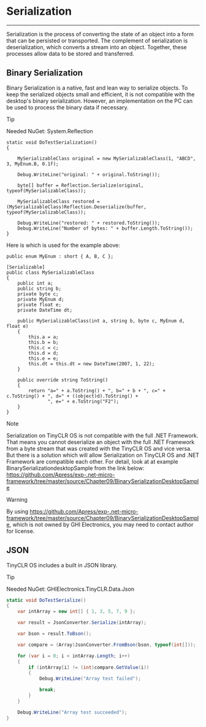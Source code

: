 # Serialization
---
Serialization is the process of converting the state of an object into a form that can be persisted or transported. The complement of serialization is deserialization, which converts a stream into an object. Together, these processes allow data to be stored and transferred.

## Binary Serialization
Binary Serialization is a native, fast and lean way to serialize objects. To keep the serialized objects small and efficient, it is not compatible with the desktop's binary serialization. However, an implementation on the PC can be used to process the binary data if necessary.

> [!TIP]
> Needed NuGet: System.Reflection

```
static void DoTestSerialization()
{

    MySerializableClass original = new MySerializableClass(1, "ABCD", 3, MyEnum.B, 0.1f);
    
    Debug.WriteLine("original: " + original.ToString());
    
    byte[] buffer = Reflection.Serialize(original, typeof(MySerializableClass));
    
    MySerializableClass restored = (MySerializableClass)Reflection.Deserialize(buffer, typeof(MySerializableClass));
    
    Debug.WriteLine("restored: " + restored.ToString());
    Debug.WriteLine("Number of bytes: " + buffer.Length.ToString());
}
```

Here is which is used for the example above:

```
public enum MyEnum : short { A, B, C };

[Serializable]
public class MySerializableClass
{
    public int a;
    public string b;
    private byte c;
    private MyEnum d;
    private float e;
    private DateTime dt;

    public MySerializableClass(int a, string b, byte c, MyEnum d, float e)
    {
        this.a = a;
        this.b = b;
        this.c = c;
        this.d = d;
        this.e = e;
        this.dt = this.dt = new DateTime(2007, 1, 22);
    }

    public override string ToString()
    {
        return "a=" + a.ToString() + ", b=" + b + ", c=" + c.ToString() + ", d=" + ((object)d).ToString() +
               ", e=" + e.ToString("F2");
    }
}
```
> [!NOTE]
> Serialization on TinyCLR OS is not compatible with the full .NET Framework. That means you cannot deserialize an object with the full .NET Framework from a byte stream that was created with the TinyCLR OS and vice versa. But there is a solution which will allow Serialization on TinyCLR OS and .NET Framework are compatible each other. For detail, look at at example BinarySerializationdesktopSample from the link below: https://github.com/Apress/exp-.net-micro-framework/tree/master/source/Chapter09/BinarySerializationDesktopSample

>[!WARNING]
> By using https://github.com/Apress/exp-.net-micro-framework/tree/master/source/Chapter09/BinarySerializationDesktopSample, which is not owned by GHI Electronics, you may need to contact author for license.

## JSON

TinyCLR OS includes a built in JSON library.

> [!TIP]
> Needed NuGet: GHIElectronics.TinyCLR.Data.Json

```cs
static void DoTestSerialize()
{
    var intArray = new int[] { 1, 3, 5, 7, 9 };

    var result = JsonConverter.Serialize(intArray);

    var bson = result.ToBson();

    var compare = (Array)JsonConverter.FromBson(bson, typeof(int[]));

    for (var i = 0; i < intArray.Length; i++)
    {
        if (intArray[i] != (int)compare.GetValue(i))
        {
            Debug.WriteLine("Array test failed");

            break;
        }
    }

    Debug.WriteLine("Array test succeeded");
}
```
